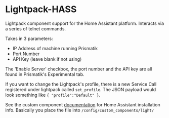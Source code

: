 # Lightpack-HASS
Lightpack component support for the Home Assistant platform. Interacts via a series of telnet commands.

Takes in 3 parameters:
- IP Address of machine running Prismatik
- Port Number
- API Key (leave blank if not using)

The 'Enable Server' checkbox, the port number and the API key are all found in Prismatik's Experimental tab.

If you want to change the Lightpack's profile, there is a new Service Call registered under lightpack called `set_profile`. The JSON payload would look something like `{ "profile":"Default" }`.

See the custom component [documentation](https://home-assistant.io/developers/component_loading/) for Home Assistant installation info. Basically you place the file into  `/config/custom_components/light/`
